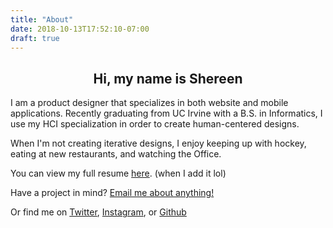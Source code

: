 ```yaml
---
title: "About"
date: 2018-10-13T17:52:10-07:00
draft: true
---
```


## <center>Hi, my name is Shereen</center>

I am a product designer that specializes in both website and mobile applications. Recently graduating from UC Irvine with a B.S. in Informatics, I use my HCI specialization in order to create human-centered designs.

When I'm not creating iterative designs, I enjoy keeping up with hockey, eating at new restaurants, and watching the Office. 

You can view my full resume <a href="/resume.pdf" target="_blank">here</a>. (when I add it lol)

Have a project in mind? [Email me about anything!](mailto:shereenjayme@gmail.com)

Or find me on
<a href="https://twitter.com/shereenjayme" target="_blank">Twitter</a>, <a href="https://instagram.com/shereenjayme" target="_blank">Instagram</a>, or <a href="https://github.com/sjayme" target="_blank">Github</a>
